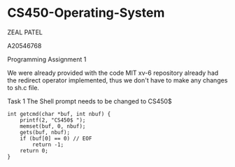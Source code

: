 # CS450-Operating-System

ZEAL PATEL 

A20546768

Programming Assignment 1

We were already provided with the code MIT xv-6 repository already had the redirect operator implemented, thus we don't have to make any changes to sh.c file.

Task 1 
The Shell prompt needs to be changed to CS450$

````
int getcmd(char *buf, int nbuf) {
    printf(2, "CS450$ ");
    memset(buf, 0, nbuf);
    gets(buf, nbuf);
    if (buf[0] == 0) // EOF
        return -1;
    return 0;
}
````
